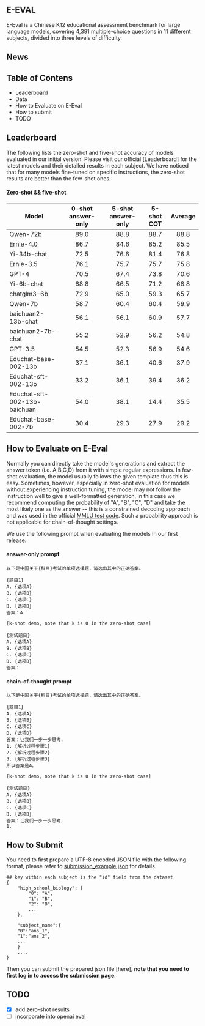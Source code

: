 ## E-EVAL

E-Eval is a Chinese K12 educational assessment benchmark for large language models, covering 4,391 multiple-choice questions in 11 different subjects, divided into three levels of difficulty.

## News

## Table of Contens

- Leaderboard
- Data
- How to Evaluate on E-Eval
- How to submit
- TODO

## Leaderboard

The following lists the zero-shot and five-shot accuracy of models evaluated in our initial version. Please visit our official [Leaderboard] for the latest models and their detailed results in each subject. We have noticed that for many models fine-tuned on specific instructions, the zero-shot results are better than the few-shot ones.

#### Zero-shot && five-shot

| Model                        | 0-shot answer-only | 5-shot answer-only | 5-shot COT | Average |
|------------------------------|:-------------------:|:-------------------:|:-----------:|:--------:|
| Qwen-72b                  |               89.0 |               88.8 |       88.7 |    88.8 |
| Ernie-4.0                    |               86.7 |               84.6 |       85.2 |    85.5 |
| Yi-34b-chat                   |               72.5 |               76.6 |       81.4 |    76.8 |
| Ernie-3.5                    |               76.1 |               75.7 |       75.7 |    75.8 |
| GPT-4                         |               70.5 |               67.4 |       73.8 |    70.6 |
| Yi-6b-chat                    |               68.8 |               66.5 |       71.2 |    68.8 |
| chatglm3-6b                   |               72.9 |               65.0 |       59.3 |    65.7 |
| Qwen-7b                    |               58.7 |               60.4 |       60.4 |    59.9 |
| baichuan2-13b-chat            |               56.1 |               56.1 |       60.9 |    57.7 |
| baichuan2-7b-chat             |               55.2 |               52.9 |       56.2 |    54.8 |
| GPT-3.5                       |               54.5 |               52.3 |       56.9 |    54.6 |
| Educhat-base-002-13b          |               37.1 |               36.1 |       40.6 |    37.9 |
| Educhat-sft-002-13b           |               33.2 |               36.1 |       39.4 |    36.2 |
| Educhat-sft-002-13b-baichuan  |               54.0 |               38.1 |       14.4 |    35.5 |
| Educhat-base-002-7b           |               30.4 |               29.3 |       27.9 |    29.2 |


## How to Evaluate on E-Eval

Normally you can directly take the model's generations and extract the answer token (i.e. A,B,C,D) from it with simple regular expressions. In few-shot evaluation, the model usually follows the given template thus this is easy. Sometimes, however, especially in zero-shot evaluation for models without experiencing instruction tuning, the model may not follow the instruction well to give a well-formatted generation, in this case we recommend computing the probability of "A", "B", "C", "D" and take the most likely one as the answer -- this is a constrained decoding approach and was used in the official [MMLU test code](https://github.com/hendrycks/test/blob/4450500f923c49f1fb1dd3d99108a0bd9717b660/evaluate.py#L88). Such a probability approach is not applicable for chain-of-thought settings. 

We use the following prompt when evaluating the models in our first release:
#### answer-only prompt
```
以下是中国关于{科目}考试的单项选择题，请选出其中的正确答案。

{题目1}
A. {选项A}
B. {选项B}
C. {选项C}
D. {选项D}
答案：A

[k-shot demo, note that k is 0 in the zero-shot case]

{测试题目}
A. {选项A}
B. {选项B}
C. {选项C}
D. {选项D}
答案：
```

#### chain-of-thought prompt

```
以下是中国关于{科目}考试的单项选择题，请选出其中的正确答案。

{题目1}
A. {选项A}
B. {选项B}
C. {选项C}
D. {选项D}
答案：让我们一步一步思考，
1. {解析过程步骤1}
2. {解析过程步骤2}
3. {解析过程步骤3}
所以答案是A。

[k-shot demo, note that k is 0 in the zero-shot case]

{测试题目}
A. {选项A}
B. {选项B}
C. {选项C}
D. {选项D}
答案：让我们一步一步思考，
1. 
```

## How to Submit

You need to first prepare a UTF-8 encoded JSON file with the following format, please refer to [submission_example.json](https://github.com/AI-EDU-LAB/E-EVAL/E-EVAL_sample.json) for details.

  ```
  ## key within each subject is the "id" field from the dataset
  {
      "high_school_biology": {
          "0": "A",
          "1": "B",
          "2": "B",
          ...
      },
      
      "subject_name":{
      "0":"ans_1",
      "1":"ans_2",
      ...
      }
      ....
  }
  ```
  Then you can submit the prepared json file [here], **note that you need to first log in to access the submission page**.



## TODO

- [x] add zero-shot results
- [ ] incorporate into openai eval
